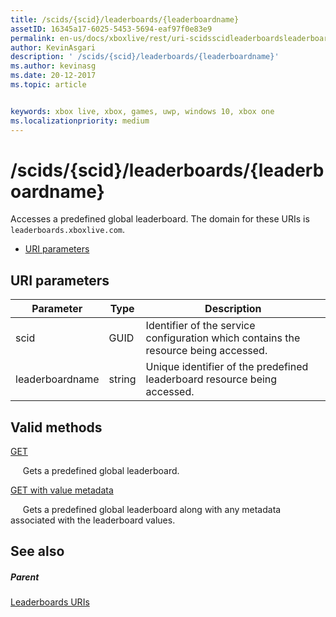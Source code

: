 ```yaml
---
title: /scids/{scid}/leaderboards/{leaderboardname}
assetID: 16345a17-6025-5453-5694-eaf97f0e83e9
permalink: en-us/docs/xboxlive/rest/uri-scidsscidleaderboardsleaderboardname.html
author: KevinAsgari
description: ' /scids/{scid}/leaderboards/{leaderboardname}'
ms.author: kevinasg
ms.date: 20-12-2017
ms.topic: article


keywords: xbox live, xbox, games, uwp, windows 10, xbox one
ms.localizationpriority: medium
---
```



# /scids/{scid}/leaderboards/{leaderboardname}
Accesses a predefined global leaderboard. 
The domain for these URIs is `leaderboards.xboxlive.com`.
 
  * [URI parameters](#ID4EV)
 
<a id="ID4EV"></a>

 
## URI parameters
 
| Parameter| Type| Description| 
| --- | --- | --- | 
| scid| GUID| Identifier of the service configuration which contains the resource being accessed.| 
| leaderboardname| string| Unique identifier of the predefined leaderboard resource being accessed.| 
  
<a id="ID4E3B"></a>

 
## Valid methods

[GET](uri-scidsscidleaderboardsleaderboardnameget.md)

&nbsp;&nbsp;
&nbsp;&nbsp;Gets a predefined global leaderboard.


[GET with value metadata](uri-scidsscidleaderboardsleaderboardnamegetvaluemetadata.md)

&nbsp;&nbsp;
&nbsp;&nbsp;Gets a predefined global leaderboard along with any metadata associated with the leaderboard values.

 
<a id="ID4EJC"></a>

 
## See also
 
<a id="ID4ELC"></a>

 
##### Parent 

[Leaderboards URIs](atoc-reference-leaderboard.md)

   